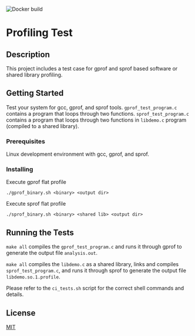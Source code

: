 ![Docker build](https://github.com/shanakaprageeth/gprof_sprof_profiling/actions/workflows/.ci.yml/badge.svg?branch=master)

# Profiling Test

## Description
This project includes a test case for gprof and sprof based software or shared library profiling.

## Getting Started

Test your system for gcc, gprof, and sprof tools.
`gprof_test_program.c` contains a program that loops through two functions.
`sprof_test_program.c` contains a program that loops through two functions in `libdemo.c` program (compiled to a shared library).

### Prerequisites

Linux development environment with gcc, gprof, and sprof.

### Installing

Execute gprof flat profile

``` 
./gprof_binary.sh <binary> <output dir>

``` 

Execute sprof flat profile

``` 
./sprof_binary.sh <binary> <shared lib> <output dir>
``` 

## Running the Tests

`make all` compiles the `gprof_test_program.c` and runs it through gprof to generate the output file `analysis.out`.

`make all` compiles the `libdemo.c` as a shared library, links and compiles `sprof_test_program.c`, and runs it through sprof to generate the output file `libdemo.so.1.profile`.

Please refer to the `ci_tests.sh` script for the correct shell commands and details.

## License
[MIT](https://choosealicense.com/licenses/mit/)
